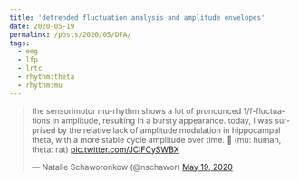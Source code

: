 ```yaml
---
title: 'detrended fluctuation analysis and amplitude envelopes'
date: 2020-05-19
permalink: /posts/2020/05/DFA/
tags:
  - eeg
  - lfp
  - lrtc
  - rhythm:theta
  - rhythm:mu
---
```

<blockquote class="twitter-tweet" ><p lang="en" dir="ltr">the sensorimotor mu-rhythm shows a lot of pronounced 1/f-fluctuations in amplitude, resulting in a bursty appearance. today, I was surprised by the relative lack of amplitude modulation in hippocampal theta, with a more stable cycle amplitude over time. 🤔 (mu: human, theta: rat) <a href="https://t.co/JClFCySWBX">pic.twitter.com/JClFCySWBX</a></p>&mdash; Natalie Schaworonkow (@nschawor) <a href="https://twitter.com/nschawor/status/1262835421311938561?ref_src=twsrc%5Etfw">May 19, 2020</a></blockquote><script async src="https://platform.twitter.com/widgets.js" charset="utf-8"></script>
